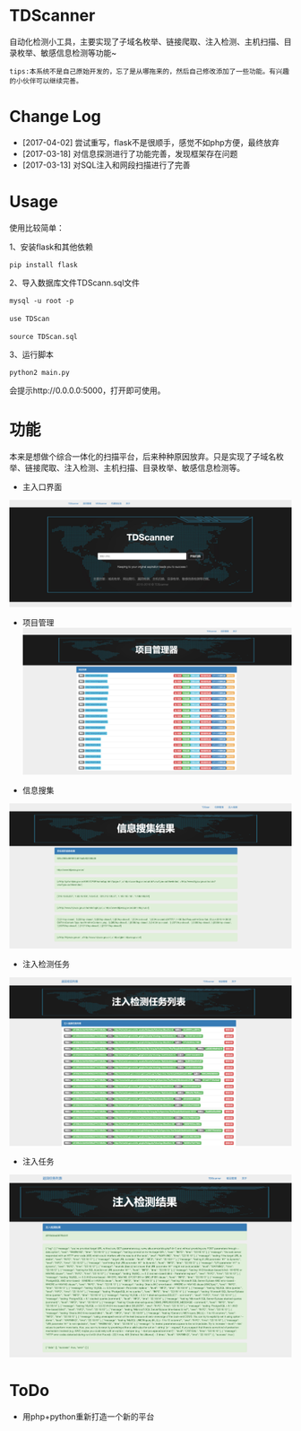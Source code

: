 # TDScanner
自动化检测小工具，主要实现了子域名枚举、链接爬取、注入检测、主机扫描、目录枚举、敏感信息检测等功能~

```
tips:本系统不是自己原始开发的，忘了是从哪拖来的，然后自己修改添加了一些功能。有兴趣的小伙伴可以继续完善。
```
# Change Log

- [2017-04-02] 尝试重写，flask不是很顺手，感觉不如php方便，最终放弃
- [2017-03-18] 对信息探测进行了功能完善，发现框架存在问题
- [2017-03-13] 对SQL注入和网段扫描进行了完善
  
# Usage

使用比较简单：

1、安装flask和其他依赖

```
pip install flask

```

2、导入数据库文件TDScann.sql文件

```
mysql -u root -p

use TDScan

source TDScan.sql

```

3、运行脚本

```
python2 main.py
```

会提示http://0.0.0.0:5000，打开即可使用。

# 功能

本来是想做个综合一体化的扫描平台，后来种种原因放弃。只是实现了子域名枚举、链接爬取、注入检测、主机扫描、目录枚举、敏感信息检测等。

- 主入口界面

![pic](pic1.png)

- 项目管理
![pic](pic2.png)

- 信息搜集

![pic](pic3.png)

- 注入检测任务

![pic](pic4.png)

- 注入任务

![pic](pic5.png)


# ToDo

- 用php+python重新打造一个新的平台



